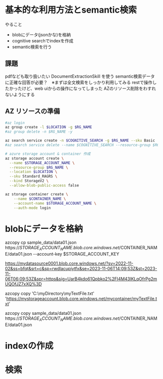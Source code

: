 # 基本的な利用方法とsemantic検索

やること
- blobにデータ(jsonかな)を格納
- cognitive searchでindexを作成
- semantic検索を行う

## 課題
pdfなども取り扱いたい DocumentExtractionSkill を使う
semantic検索データに正確な回答が必要？　※まずは全文検索をしっかり利用してみる
restで操作したかったけど、web uiからの操作になってしまった
AZのリソース削除をわすれないようにする

## AZ リソースの準備

```bash
#az login
az group create -l $LOCATION -g $RG_NAME
#az group delete -n $RG_NAME -y

az search service create -n $COGNITIVE_SEARCH -g $RG_NAME --sku Basic
#az search service delete --name $COGNITIVE_SEARCH --resource-group $RG_NAME

# azure storage account & container 作成
az storage account create \
  --name $STORAGE_ACCOUNT_NAME \
  --resource-group $RG_NAME \
  --location $LOCATION \
  --sku Standard_RAGRS \
  --kind StorageV2 \
  --allow-blob-public-access false

az storage container create \
    --name $CONTAINER_NAME \
    --account-name $STORAGE_ACCOUNT_NAME \
    --auth-mode login
```

# blobにデータを格納
azcopy cp sample_data/data01.json https://$STORAGE_ACCOUNT_NAME.blob.core.windows.net/$CONTAINER_NAME/data01.json --account-key $STORAGE_ACCOUNT_KEY



https://mydatasource0001.blob.core.windows.net/?sv=2022-11-02&ss=bfqt&srt=c&sp=rwdlacupiytfx&se=2023-11-06T14:09:53Z&st=2023-11-06T06:09:53Z&spr=https&sig=UarB4kdo61Qpbko2%2FI4M43lKLqOfrPg2mUQOfJZ7xXQ%3D



azcopy copy 'C:\myDirectory\myTextFile.txt' 'https://mystorageaccount.blob.core.windows.net/mycontainer/myTextFile.txt'


azcopy copy sample_data/data01.json https://$STORAGE_ACCOUNT_NAME.blob.core.windows.net/$CONTAINER_NAME/data01.json

# indexの作成

# 検索
